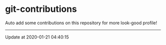 # git-contributions

Auto add some contributions on this repository for more look-good profile!

---

Update at 2020-01-21 04:40:15
